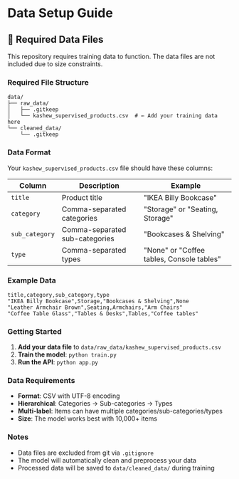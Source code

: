 # Data Setup Guide

## 📁 Required Data Files

This repository requires training data to function. The data files are not included due to size constraints.

### Required File Structure

```
data/
├── raw_data/
│   ├── .gitkeep
│   └── kashew_supervised_products.csv  # ← Add your training data here
└── cleaned_data/
    └── .gitkeep
```

### Data Format

Your `kashew_supervised_products.csv` file should have these columns:

| Column         | Description                    | Example                                   |
| -------------- | ------------------------------ | ----------------------------------------- |
| `title`        | Product title                  | "IKEA Billy Bookcase"                     |
| `category`     | Comma-separated categories     | "Storage" or "Seating, Storage"           |
| `sub_category` | Comma-separated sub-categories | "Bookcases & Shelving"                    |
| `type`         | Comma-separated types          | "None" or "Coffee tables, Console tables" |

### Example Data

```csv
title,category,sub_category,type
"IKEA Billy Bookcase",Storage,"Bookcases & Shelving",None
"Leather Armchair Brown",Seating,Armchairs,"Arm Chairs"
"Coffee Table Glass","Tables & Desks",Tables,"Coffee tables"
```

### Getting Started

1. **Add your data file** to `data/raw_data/kashew_supervised_products.csv`
2. **Train the model**: `python train.py`
3. **Run the API**: `python app.py`

### Data Requirements

- **Format**: CSV with UTF-8 encoding
- **Hierarchical**: Categories → Sub-categories → Types
- **Multi-label**: Items can have multiple categories/sub-categories/types
- **Size**: The model works best with 10,000+ items

### Notes

- Data files are excluded from git via `.gitignore`
- The model will automatically clean and preprocess your data
- Processed data will be saved to `data/cleaned_data/` during training

